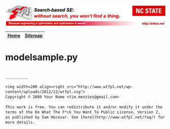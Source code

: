 <img width=800 src="https://raw.githubusercontent.com/timm/15/master/img/banner.jpg">

|[Home](https://github.com/timm/15)|[Sitemap](https://github.com/timm/15/blob/master/TOC.md)|
|----|-----|


# modelsample.py

````

__________

<img width=200 align=right src="http://www.wtfpl.net/wp-content/uploads/2012/12/wtfpl.svg">
Copyright © 2000 Your Name <tim.menzies@gmail.com>

This work is free. You can redistribute it and/or modify it under the
terms of the Do What The F*ck You Want To Public License, Version 2,
as published by Sam Hocevar. See [here](http://www.wtfpl.net/faq/) for more details.
